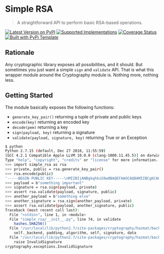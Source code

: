 # Simple RSA

> A straightforward API to perform basic RSA-based operations.

[![Latest Version on PyPI](https://img.shields.io/pypi/v/simple-rsa.svg)](https://pypi.python.org/pypi/simple-rsa/)
[![Supported Implementations](https://img.shields.io/pypi/pyversions/simple-rsa.svg)](https://pypi.python.org/pypi/simple-rsa/)
[![Coverage Status](https://coveralls.io/repos/github/christophevg/py-simple-rsa/badge.svg?branch=master)](https://coveralls.io/github/christophevg/py-simple-rsa?branch=master)
[![Built with PyPi Template](https://img.shields.io/badge/PyPi_Template-v0.0.6-blue.svg)](https://github.com/christophevg/pypi-template)

## Rationale

Any cryptographic library exposes all possibilities, and it should. But sometimes you just want a simple `sign` and `validate` API. That is what this wrapper module around the Cryptography module is. Nothing more, nothing less.

## Getting Started

The module basically exposes the following functions:

- `generate_key_pair()` returning a tuple of private and public keys
- `encode(key)` returning an encoded key
- `decode(pem)` returning a key
- `sign(payload, key)` returning a signature
- `validate(payload, signature, key)` returning True or an Exception

```bash
$ python
Python 2.7.15 (default, Dec 27 2018, 11:55:59) 
[GCC 4.2.1 Compatible Apple LLVM 10.0.0 (clang-1000.11.45.5)] on darwin
Type "help", "copyright", "credits" or "license" for more information.
>>> import simple_rsa as rsa
>>> private, public = rsa.generate_key_pair()
>>> rsa.encode(public)
'-----BEGIN PUBLIC KEY-----\nMIIBIjANBgkqhkiG9w0BAQEFAAOCAQ8AMIIBCgKCAQEA5C15SFjpTCrdqB+0zFyu\nC9KJkNT1byzQPyATtLze/PNWjfqYL0RjvL4cmvmBWLeTQvnDx9SQfnQT02+4Q8Ov\nOaRTPqghEJctAh7KHwZfQzH29miC1WxXtGFcMFoAj17WPyMaOO3EcHqb4ttnAAPD\nt6B415HtGZo4oH6xY7QMj4eRceTv4++zACNHvqArO3bFFiNTBC8vCOpIg3xsYV4w\n7lQZs2lwGlzXPFJUeZglvsWTPJ54E1KabtkC/wSRFZBYtml8ZvzFfNDTOhcDyBR9\nVTV4K7iIGXG0A9C7mmj3hgALS3qSP5EK6fi51ufg98WokCLFcTSD/EphUlixazPo\nOQIDAQAB\n-----END PUBLIC KEY-----\n'
>>> payload = b"something important"
>>> signature = rsa.sign(payload, private)
>>> assert rsa.validate(payload, signature, public)
>>> another_payload = b"something else"
>>> another_signature = rsa.sign(another_payload, private)
>>> assert rsa.validate(payload, another_signature, public)
Traceback (most recent call last):
  File "<stdin>", line 1, in <module>
  File "simple_rsa/__init__.py", line 74, in validate
    hashes.SHA256()
  File "/usr/local/lib/python2.7/site-packages/cryptography/hazmat/backends/openssl/rsa.py", line 477, in verify
    self._backend, padding, algorithm, self, signature, data
  File "/usr/local/lib/python2.7/site-packages/cryptography/hazmat/backends/openssl/rsa.py", line 272, in _rsa_sig_verify
    raise InvalidSignature
cryptography.exceptions.InvalidSignature
```
